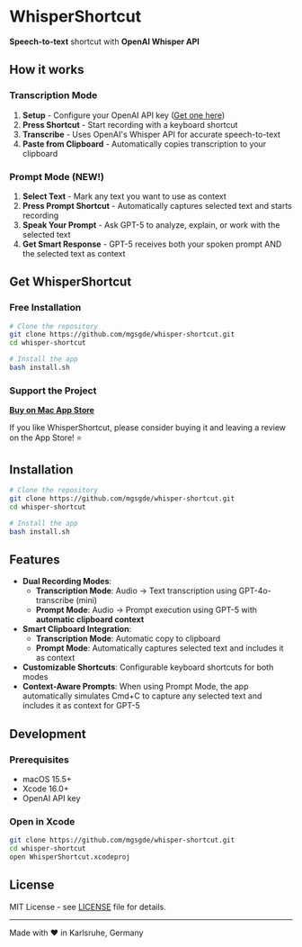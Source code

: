 # WhisperShortcut

**Speech-to-text** shortcut with **OpenAI Whisper API**

## How it works

### Transcription Mode

1. **Setup** - Configure your OpenAI API key ([Get one here](https://platform.openai.com/account/api-keys))
2. **Press Shortcut** - Start recording with a keyboard shortcut
3. **Transcribe** - Uses OpenAI's Whisper API for accurate speech-to-text
4. **Paste from Clipboard** - Automatically copies transcription to your clipboard

### Prompt Mode (NEW!)

1. **Select Text** - Mark any text you want to use as context
2. **Press Prompt Shortcut** - Automatically captures selected text and starts recording
3. **Speak Your Prompt** - Ask GPT-5 to analyze, explain, or work with the selected text
4. **Get Smart Response** - GPT-5 receives both your spoken prompt AND the selected text as context

## Get WhisperShortcut

### Free Installation

```bash
# Clone the repository
git clone https://github.com/mgsgde/whisper-shortcut.git
cd whisper-shortcut

# Install the app
bash install.sh
```

### Support the Project

**[Buy on Mac App Store](https://apps.apple.com/us/app/whispershortcut/id6749648401)**

If you like WhisperShortcut, please consider buying it and leaving a review on the App Store! ⭐

## Installation

```bash
# Clone the repository
git clone https://github.com/mgsgde/whisper-shortcut.git
cd whisper-shortcut

# Install the app
bash install.sh
```

## Features

- **Dual Recording Modes**:
  - **Transcription Mode**: Audio → Text transcription using GPT-4o-transcribe (mini)
  - **Prompt Mode**: Audio → Prompt execution using GPT-5 with **automatic clipboard context**
- **Smart Clipboard Integration**:
  - **Transcription Mode**: Automatic copy to clipboard
  - **Prompt Mode**: Automatically captures selected text and includes it as context
- **Customizable Shortcuts**: Configurable keyboard shortcuts for both modes
- **Context-Aware Prompts**: When using Prompt Mode, the app automatically simulates Cmd+C to capture any selected text and includes it as context for GPT-5
  
## Development

### Prerequisites

- macOS 15.5+
- Xcode 16.0+
- OpenAI API key

### Open in Xcode

```bash
git clone https://github.com/mgsgde/whisper-shortcut.git
cd whisper-shortcut
open WhisperShortcut.xcodeproj
```

## License

MIT License - see [LICENSE](LICENSE) file for details.

---

Made with ❤️ in Karlsruhe, Germany
